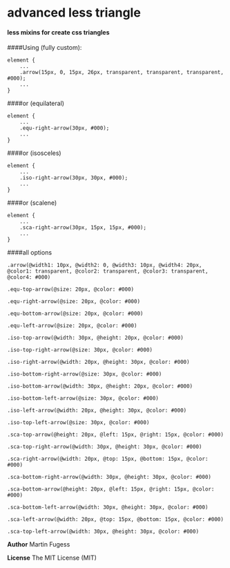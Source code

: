 # advanced less triangle

#### less mixins for create css triangles

####Using (fully custom):
```less
element {
    ...
    .arrow(15px, 0, 15px, 26px, transparent, transparent, transparent, #000);
    ...
}
```

####or (equilateral)
```less
element {
    ...
    .equ-right-arrow(30px, #000);
    ...
}
```

####or (isosceles)
```less
element {
    ...
    .iso-right-arrow(30px, 30px, #000);
    ...
}
```

####or (scalene)
```less
element {
    ...
    .sca-right-arrow(30px, 15px, 15px, #000);
    ...
}
```

####all options
```less
.arrow(@width1: 10px, @width2: 0, @width3: 10px, @width4: 20px, @color1: transparent, @color2: transparent, @color3: transparent, @color4: #000)
```
```less
.equ-top-arrow(@size: 20px, @color: #000)
```
```less
.equ-right-arrow(@size: 20px, @color: #000)
```
```less
.equ-bottom-arrow(@size: 20px, @color: #000)
```
```less
.equ-left-arrow(@size: 20px, @color: #000)
```
```less
.iso-top-arrow(@width: 30px, @height: 20px, @color: #000)
```
```less
.iso-top-right-arrow(@size: 30px, @color: #000)
```
```less
.iso-right-arrow(@width: 20px, @height: 30px, @color: #000)
```
```less
.iso-bottom-right-arrow(@size: 30px, @color: #000)
```
```less
.iso-bottom-arrow(@width: 30px, @height: 20px, @color: #000)
```
```less
.iso-bottom-left-arrow(@size: 30px, @color: #000)
```
```less
.iso-left-arrow(@width: 20px, @height: 30px, @color: #000)
```
```less
.iso-top-left-arrow(@size: 30px, @color: #000)
```
```less
.sca-top-arrow(@height: 20px, @left: 15px, @right: 15px, @color: #000)
```
```less
.sca-top-right-arrow(@width: 30px, @height: 30px, @color: #000)
```
```less
.sca-right-arrow(@width: 20px, @top: 15px, @bottom: 15px, @color: #000)
```
```less
.sca-bottom-right-arrow(@width: 30px, @height: 30px, @color: #000)
```
```less
.sca-bottom-arrow(@height: 20px, @left: 15px, @right: 15px, @color: #000)
```
```less
.sca-bottom-left-arrow(@width: 30px, @height: 30px, @color: #000)
```
```less
.sca-left-arrow(@width: 20px, @top: 15px, @bottom: 15px, @color: #000)
```
```less
.sca-top-left-arrow(@width: 30px, @height: 30px, @color: #000)
```


**Author**
Martin Fugess

**License**
The MIT License (MIT)
